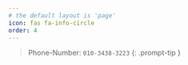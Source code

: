 ```yaml
---
# the default layout is 'page'
icon: fas fa-info-circle
order: 4
---
```

> Phone-Number: `010-3438-3223`
 {: .prompt-tip }
